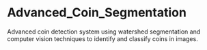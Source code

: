 # Advanced_Coin_Segmentation
Advanced coin detection system using watershed segmentation and computer vision techniques to identify and classify coins in images.
